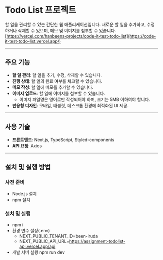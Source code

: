 # Todo List 프로젝트

할 일을 관리할 수 있는 간단한 웹 애플리케이션입니다. 새로운 할 일을 추가하고, 수정하거나 삭제할 수 있으며, 메모 및 이미지를 첨부할 수 있습니다.
[https://vercel.com/hanbeens-projects/code-it-test-todo-list](https://code-it-test-todo-list.vercel.app/)

---

## 주요 기능

- **할 일 관리**: 할 일을 추가, 수정, 삭제할 수 있습니다.
- **진행 상태**: 할 일의 완료 여부를 체크할 수 있습니다.
- **메모 작성**: 할 일에 메모를 추가할 수 있습니다.
- **이미지 업로드**: 할 일에 이미지를 첨부할 수 있습니다.
  - 이미지 파일명은 영어로만 작성되어야 하며, 크기는 5MB 이하여야 합니다.
- **반응형 디자인**: 모바일, 태블릿, 데스크톱 환경에 최적화된 UI 제공.

---

## 사용 기술

- **프론트엔드**: Next.js, TypeScript, Styled-components
- **API 요청**: Axios

---

## 설치 및 실행 방법

### 사전 준비

- Node.js 설치
- npm 설치

### 설치 및 실행
- npm i
- 환경 변수 설정(.env)
  - NEXT_PUBLIC_TENANT_ID=been-iruda
  - NEXT_PUBLIC_API_URL=https://assignment-todolist-api.vercel.app/api
- 개발 서버 실행
  npm run dev
